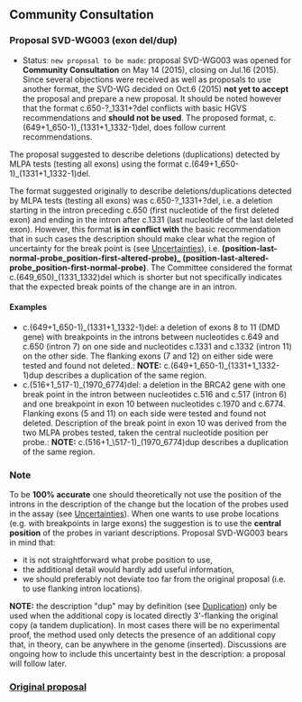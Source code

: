 ## Community Consultation

### Proposal SVD-WG003 (exon del/dup)

- Status: <code class="spot1">new proposal to be made</code>: proposal SVD-WG003 was opened for **Community Consultation** on May 14 (2015), closing on Jul.16 (2015). Since several objections were received as well as proposals to use another format, the SVD-WG decided on Oct.6 (2015) **not yet to accept** the proposal and prepare a new proposal. It should be noted however that the format c.650-?\_1331+?del conflicts with basic HGVS recommendations and **should not be used**. The proposed format, c.(649+1_650-1)\_(1331+1_1332-1)del, does follow current recommendations.

The proposal suggested to describe deletions (duplications) detected by MLPA tests (testing all exons) using the format c.(649+1_650-1)\_(1331+1_1332-1)del.

The format suggested originally to describe deletions/duplications detected by MLPA tests (testing all exons) was c.650-?\_1331+?del, i.e. a deletion starting in the intron preceding c.650 (first nucleotide of the first deleted exon) and ending in the intron after c.1331 (last nucleotide of the last deleted exon). However, this format **is in conflict with** the basic recommendation that in such cases the description should make clear what the region of uncertainty for the break point is (see [Uncertainties](../../recommendations/general/#uncertain1)), i.e. **(position-last-normal-probe_position-first-altered-probe)\_ (position-last-altered-probe_position-first-normal-probe)**. The Committee considered the format c.(649_650)\_(1331_1332)del which is shorter but not specifically indicates that the expected break points of the change are in an intron.

#### Examples

- c.(649+1_650-1)\_(1331+1_1332-1)del: a deletion of exons 8 to 11 (DMD gene) with breakpoints in the introns between nucleotides c.649 and c.650 (intron 7) on one side and nucleotides c.1331 and c.1332 (intron 11) on the other side. The flanking exons (7 and 12) on either side were tested and found not deleted.: **NOTE:** c.(649+1_650-1)\_(1331+1_1332-1)dup describes a duplication of the same region.
- c.(516+1_517-1)\_(1970_6774)del: a deletion in the BRCA2 gene with one break point in the intron between nucleotides c.516 and c.517 (intron 6) and one breakpoint in exon 10 between nucleotides c.1970 and c.6774. Flanking exons (5 and 11) on each side were tested and found not deleted. Description of the break point in exon 10 was derived from the two MLPA probes tested, taken the central nucleotide position per probe.: **NOTE:** c.(516+1\_\517-1)\_(1970_6774)dup describes a duplication of the same region.

### Note

To be **100% accurate** one should theoretically not use the position of the introns in the description of the change but the location of the probes used in the assay (see [Uncertainties](../../recommendations/general/#uncertain1)). When one wants to use probe locations (e.g. with breakpoints in large exons) the suggestion is to use the **central position** of the probes in variant descriptions. Proposal SVD-WG003 bears in mind that:

- it is not straightforward what probe position to use,
- the additional detail would hardly add useful information,
- we should preferably not deviate too far from the original proposal (i.e. to use flanking intron locations).

**NOTE:** the description "dup" may by definition (see [Duplication](../../recommendations/DNA/duplication/)) only be used when the additional copy is located directly 3'-flanking the original copy (a tandem duplication). In most cases there will be no experimental proof, the method used only detects the presence of an additional copy that, in theory, can be anywhere in the genome (inserted). Discussions are ongoing how to include this uncertainty best in the description: a proposal will follow later.

### [Original proposal](http://www.hgvs.org/mutnomen/comments003.html)
